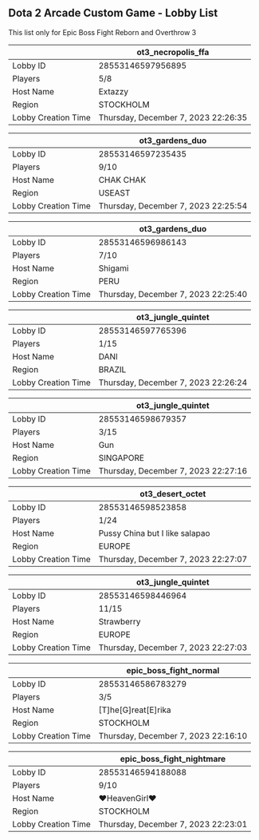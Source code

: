 ## Dota 2 Arcade Custom Game - Lobby List

This list only for Epic Boss Fight Reborn and Overthrow 3

|  | ot3_necropolis_ffa |
| ------ | ------ |
| Lobby ID | 28553146597956895 |
| Players | 5/8 |
| Host Name | Extazzy |
| Region | STOCKHOLM |
| Lobby Creation Time | Thursday, December 7, 2023 22:26:35 |


|  | ot3_gardens_duo |
| ------ | ------ |
| Lobby ID | 28553146597235435 |
| Players | 9/10 |
| Host Name | CHAK CHAK |
| Region | USEAST |
| Lobby Creation Time | Thursday, December 7, 2023 22:25:54 |


|  | ot3_gardens_duo |
| ------ | ------ |
| Lobby ID | 28553146596986143 |
| Players | 7/10 |
| Host Name | Shigami |
| Region | PERU |
| Lobby Creation Time | Thursday, December 7, 2023 22:25:40 |


|  | ot3_jungle_quintet |
| ------ | ------ |
| Lobby ID | 28553146597765396 |
| Players | 1/15 |
| Host Name | DANI |
| Region | BRAZIL |
| Lobby Creation Time | Thursday, December 7, 2023 22:26:24 |


|  | ot3_jungle_quintet |
| ------ | ------ |
| Lobby ID | 28553146598679357 |
| Players | 3/15 |
| Host Name | Gun |
| Region | SINGAPORE |
| Lobby Creation Time | Thursday, December 7, 2023 22:27:16 |


|  | ot3_desert_octet |
| ------ | ------ |
| Lobby ID | 28553146598523858 |
| Players | 1/24 |
| Host Name | Pussy China but I like salapao |
| Region | EUROPE |
| Lobby Creation Time | Thursday, December 7, 2023 22:27:07 |


|  | ot3_jungle_quintet |
| ------ | ------ |
| Lobby ID | 28553146598446964 |
| Players | 11/15 |
| Host Name | Strawberry |
| Region | EUROPE |
| Lobby Creation Time | Thursday, December 7, 2023 22:27:03 |


|  | epic_boss_fight_normal |
| ------ | ------ |
| Lobby ID | 28553146586783279 |
| Players | 3/5 |
| Host Name | [T]he[G]reat[E]rika |
| Region | STOCKHOLM |
| Lobby Creation Time | Thursday, December 7, 2023 22:16:10 |


|  | epic_boss_fight_nightmare |
| ------ | ------ |
| Lobby ID | 28553146594188088 |
| Players | 9/10 |
| Host Name | ♥HeavenGirl♥ |
| Region | STOCKHOLM |
| Lobby Creation Time | Thursday, December 7, 2023 22:23:01 |



